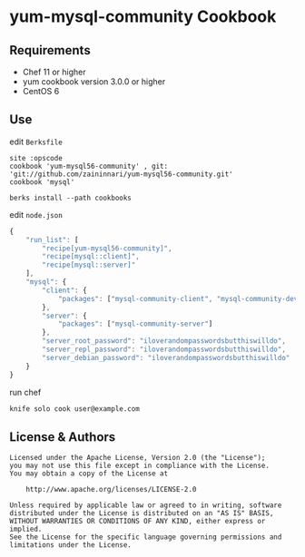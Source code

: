 yum-mysql-community Cookbook
============

Requirements
------------
* Chef 11 or higher
* yum cookbook version 3.0.0 or higher
* CentOS 6

Use
-----
edit `Berksfile`
``` ryuby
site :opscode
cookbook 'yum-mysql56-community' , git: 'git://github.com/zaininnari/yum-mysql56-community.git'
cookbook 'mysql'
```

```
berks install --path cookbooks
```

edit `node.json`

```javascript
{
    "run_list": [
        "recipe[yum-mysql56-community]",
        "recipe[mysql::client]",
        "recipe[mysql::server]"
    ],
    "mysql": {
        "client": {
            "packages": ["mysql-community-client", "mysql-community-devel"]
        },
        "server": {
            "packages": ["mysql-community-server"]
        },
        "server_root_password": "iloverandompasswordsbutthiswilldo",
        "server_repl_password": "iloverandompasswordsbutthiswilldo",
        "server_debian_password": "iloverandompasswordsbutthiswilldo"
    }
}
```

run chef
```sh
knife solo cook user@example.com
```


License & Authors
-----------------

```text
Licensed under the Apache License, Version 2.0 (the "License");
you may not use this file except in compliance with the License.
You may obtain a copy of the License at

    http://www.apache.org/licenses/LICENSE-2.0

Unless required by applicable law or agreed to in writing, software
distributed under the License is distributed on an "AS IS" BASIS,
WITHOUT WARRANTIES OR CONDITIONS OF ANY KIND, either express or implied.
See the License for the specific language governing permissions and
limitations under the License.
```
